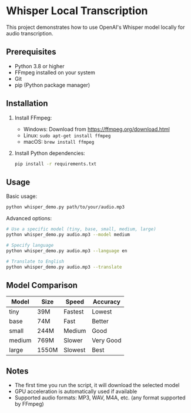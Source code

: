 # Whisper Local Transcription

This project demonstrates how to use OpenAI's Whisper model locally for audio transcription.

## Prerequisites

- Python 3.8 or higher
- FFmpeg installed on your system
- Git
- pip (Python package manager)

## Installation

1. Install FFmpeg:
   - Windows: Download from https://ffmpeg.org/download.html
   - Linux: `sudo apt-get install ffmpeg`
   - macOS: `brew install ffmpeg`

2. Install Python dependencies:
   ```bash
   pip install -r requirements.txt
   ```

## Usage

Basic usage:
```bash
python whisper_demo.py path/to/your/audio.mp3
```

Advanced options:
```bash
# Use a specific model (tiny, base, small, medium, large)
python whisper_demo.py audio.mp3 --model medium

# Specify language
python whisper_demo.py audio.mp3 --language en

# Translate to English
python whisper_demo.py audio.mp3 --translate
```

## Model Comparison

| Model  | Size  | Speed     | Accuracy |
|--------|-------|-----------|----------|
| tiny   | 39M   | Fastest   | Lowest   |
| base   | 74M   | Fast      | Better   |
| small  | 244M  | Medium    | Good     |
| medium | 769M  | Slower    | Very Good|
| large  | 1550M | Slowest   | Best     |

## Notes

- The first time you run the script, it will download the selected model
- GPU acceleration is automatically used if available
- Supported audio formats: MP3, WAV, M4A, etc. (any format supported by FFmpeg) 